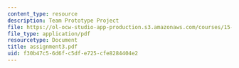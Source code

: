 ```yaml
---
content_type: resource
description: Team Prototype Project
file: https://ol-ocw-studio-app-production.s3.amazonaws.com/courses/15-974-leadership-lab-spring-2003/f30b47c56d6fc5dfe725cfe8284404e2_assignment3.pdf
file_type: application/pdf
resourcetype: Document
title: assignment3.pdf
uid: f30b47c5-6d6f-c5df-e725-cfe8284404e2
---
```

